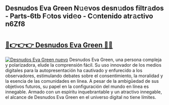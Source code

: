 ## Desnudos Eva Green N𝚞𝚎vos desn𝚞dos filtr𝚊dos - Parts-6tb F𝚘tos vid𝚎o - C𝚘ntenido atr𝚊ctivo n6Zf8

# <h2><a href="http://mb41tk.tromn.icu/?c=Desnudos+Eva+Green">🔗👉👉👉 Desnudos Eva Green 🔗🔗</a></h2>

[![Desnudos Eva Green nuevo](https://i.imgur.com/pEAQMta.gif)](http://mb41tk.tromn.icu/?c=Desnudos+Eva+Green)
Desnudos Eva Green, una persona compleja y polarizadora, elude la comprensión fácil. Su uso innovador de los medios digitales para la autopresentación ha cautivado y enfurecido a los observadores, estimulando debates sobre el consentimiento, la moralidad y la esencia de las comunidades en línea. A pesar de la ambigüedad de sus objetivos futuros, su papel en la configuración del mundo en línea es innegable. Armado con un espíritu inquebrantable y un atractivo innegable, el alcance de Desnudos Eva Green en el universo digital no tiene límites.
